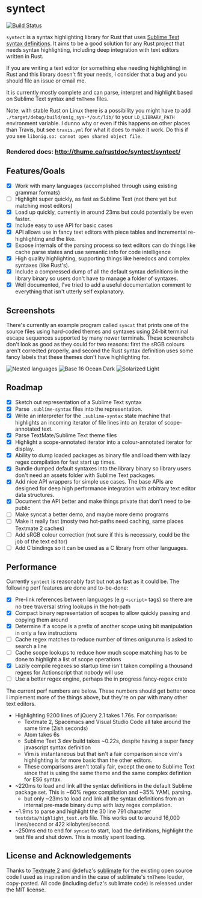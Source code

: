 # syntect
[![Build Status](https://travis-ci.org/trishume/syntect.svg?branch=master)](https://travis-ci.org/trishume/syntect)

`syntect` is a syntax highlighting library for Rust that uses [Sublime Text syntax definitions](http://www.sublimetext.com/docs/3/syntax.html#include-syntax). It aims to be a good solution for any Rust project that needs syntax highlighting, including deep integration with text editors written in Rust.

If you are writing a text editor (or something else needing highlighting) in Rust and this library doesn't fit your needs, I consider that a bug and you should file an issue or email me.

It is currently mostly complete and can parse, interpret and highlight based on Sublime Text syntax and `tmTheme` files.

Note: with stable Rust on Linux there is a possibility you might have to add `./target/debug/build/onig_sys-*/out/lib/` to your `LD_LIBRARY_PATH` environment variable. I dunno why or even if this happens on other places than Travis, but see `travis.yml` for what it does to make it work. Do this if you see `libonig.so: cannot open shared object file`.

### Rendered docs: <http://thume.ca/rustdoc/syntect/syntect/>

## Features/Goals

- [x] Work with many languages (accomplished through using existing grammar formats)
- [ ] Highlight super quickly, as fast as Sublime Text (not there yet but matching most editors)
- [x] Load up quickly, currently in around 23ms but could potentially be even faster.
- [x] Include easy to use API for basic cases
- [x] API allows use in fancy text editors with piece tables and incremental re-highlighting and the like.
- [x] Expose internals of the parsing process so text editors can do things like cache parse states and use semantic info for code intelligence
- [x] High quality highlighting, supporting things like heredocs and complex syntaxes (like Rust's).
- [x] Include a compressed dump of all the default syntax definitions in the library binary so users don't have to manage a folder of syntaxes.
- [x] Well documented, I've tried to add a useful documentation comment to everything that isn't utterly self explanatory.

## Screenshots

There's currently an example program called `syncat` that prints one of the source files using hard-coded themes and syntaxes using 24-bit terminal escape sequences supported by many newer terminals. These screenshots don't look as good as they could for two reasons: first the sRGB colours aren't corrected properly, and second the Rust syntax definition uses some fancy labels that these themes don't have highlighting for.

![Nested languages](http://i.imgur.com/bByxb1E.png)
![Base 16 Ocean Dark](http://i.imgur.com/CwiPOwZ.png)
![Solarized Light](http://i.imgur.com/l3zcO4J.png)

## Roadmap

- [x] Sketch out representation of a Sublime Text syntax
- [x] Parse `.sublime-syntax` files into the representation.
- [x] Write an interpreter for the `.sublime-syntax` state machine that highlights an incoming iterator of file lines into an iterator of scope-annotated text.
- [x] Parse TextMate/Sublime Text theme files
- [x] Highlight a scope-annotated iterator into a colour-annotated iterator for display.
- [x] Ability to dump loaded packages as binary file and load them with lazy regex compilation for fast start up times.
- [x] Bundle dumped default syntaxes into the library binary so library users don't need an assets folder with Sublime Text packages.
- [x] Add nice API wrappers for simple use cases. The base APIs are designed for deep high performance integration with arbitrary text editor data structures.
- [x] Document the API better and make things private that don't need to be public
- [ ] Make syncat a better demo, and maybe more demo programs
- [ ] Make it really fast (mosty two hot-paths need caching, same places Textmate 2 caches)
- [ ] Add sRGB colour correction (not sure if this is necessary, could be the job of the text editor)
- [ ] Add C bindings so it can be used as a C library from other languages.

## Performance

Currently `syntect` is reasonably fast but not as fast as it could be. The following perf features are done and to-be-done:

- [x] Pre-link references between languages (e.g `<script>` tags) so there are no tree traversal string lookups in the hot-path
- [x] Compact binary representation of scopes to allow quickly passing and copying them around
- [x] Determine if a scope is a prefix of another scope using bit manipulation in only a few instructions
- [ ] Cache regex matches to reduce number of times oniguruma is asked to search a line
- [ ] Cache scope lookups to reduce how much scope matching has to be done to highlight a list of scope operations
- [x] Lazily compile regexes so startup time isn't taken compiling a thousand regexs for Actionscript that nobody will use
- [ ] Use a better regex engine, perhaps the in progress fancy-regex crate

The current perf numbers are below. These numbers should get better once I implement more of the things above, but they're on par with many other text editors.

- Highlighting 9200 lines of jQuery 2.1 takes 1.76s. For comparison:
    - Textmate 2, Spacemacs and Visual Studio Code all take around the same time (2ish seconds)
    - Atom takes 6s
    - Sublime Text 3 dev build takes ~0.22s, despite having a super fancy javascript syntax definition
    - Vim is instantaneous but that isn't a fair comparison since vim's highlighting is far more basic than the other editors.
    - These comparisons aren't totally fair, except the one to Sublime Text since that is using the same theme and the same complex defintion for ES6 syntax.
- ~220ms to load and link all the syntax definitions in the default Sublime package set. This is ~60% regex compilation and ~35% YAML parsing.
    - but only ~23ms to load and link all the syntax definitions from an internal pre-made binary dump with lazy regex compilation.
- ~1.9ms to parse and highlight the 30 line 791 character `testdata/highlight_test.erb` file. This works out to around 16,000 lines/second or 422 kilobytes/second.
- ~250ms end to end for `syncat` to start, load the definitions, highlight the test file and shut down. This is mostly spent loading.

## License and Acknowledgements

Thanks to [Textmate 2](https://github.com/textmate/textmate) and @defuz's [sublimate](https://github.com/defuz/sublimate) for the existing open source code I used as inspiration and in the case of sublimate's `tmTheme` loader, copy-pasted. All code (including defuz's sublimate code) is released under the MIT license.
